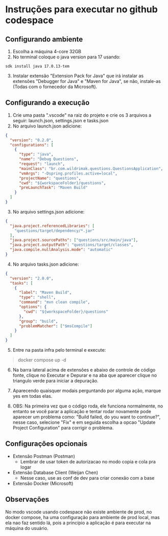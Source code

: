 # Instruções para executar no github codespace

## Configurando ambiente
1. Escolha a máquina 4-core 32GB
2. No terminal coloque o java version para 17 usando:

```
sdk install java 17.0.13-tem
```

3. Instalar extensão "Extension Pack for Java" que irá instalar as extensões "Debugger for Java" e "Maven for Java", se não,
instale-as (Todas com o fornecedor da Microsoft).

## Configurando a execução
1. Crie uma pasta ".vscode" na raiz do projeto e crie os 3 arquivos a seguir: launch.json, settings.json e tasks.json
2. No arquivo launch.json adicione:

```json
{
  "version": "0.2.0",
  "configurations": [
    {
      "type": "java",
      "name": "Debug Questions",
      "request": "launch",
      "mainClass": "br.com.wildrimak.questions.QuestionsApplication",
      "vmArgs": "-Dspring.profiles.active=local",
      "projectName": "questions",
      "cwd": "${workspaceFolder}/questions",
      "preLaunchTask": "Maven Build"
    }
  ]
}
```
3. No arquivo settings.json adicione:

```json
{
  "java.project.referencedLibraries": [
    "questions/target/dependency/*.jar"
  ],
  "java.project.sourcePaths": ["questions/src/main/java"],
  "java.project.outputPath": "questions/target/classes",
  "java.compile.nullAnalysis.mode": "automatic"
}
```

4. No arquivo tasks.json adicione:
```json
{
  "version": "2.0.0",
  "tasks": [
    {
      "label": "Maven Build",
      "type": "shell",
      "command": "mvn clean compile",
      "options": {
        "cwd": "${workspaceFolder}/questions"
      },
      "group": "build",
      "problemMatcher": ["$msCompile"]
    }
  ]
}
```
5. Entre na pasta infra pelo terminal e execute: 

> docker compose up -d

6. Na barra lateral acima de extensões e abaixo de controle de código fonte, clique no Executar e Depurar e na aba que 
aparecer clique no triangulo verde para iniciar a depuração. 

7. Aparecendo quaisquer modais perguntando por alguma ação, marque yes em todas elas.

8. OBS: Na primeira vez que o código roda, ele funciona normalmente, no entanto se você parar a aplicação e tentar rodar 
novamente pode aparecer um problema como: "Build failed, do you want to continue?", nesse caso, selecione "Fix" e em 
seguida escolha a opcao "Update Project Configuration" para corrigir o problema. 

## Configurações opcionais

* Extensão Postman (Postman)
  * Lembrar de usar token de autorizacao no modo copia e cola pra logar
* Extensão Database Client (Weijan Chen)
  * Nesse caso, use as conf de dev para criar conexão com a base
* Extensão Docker (Microsoft)

## Observações

No modo vscode usando codespace não existe ambiente de prod, no docker compose, ha uma configuração para ambiente de 
prod local, mas ela nao faz sentido lá, pois a princípio a aplicação é para executar na máquina do usuário.